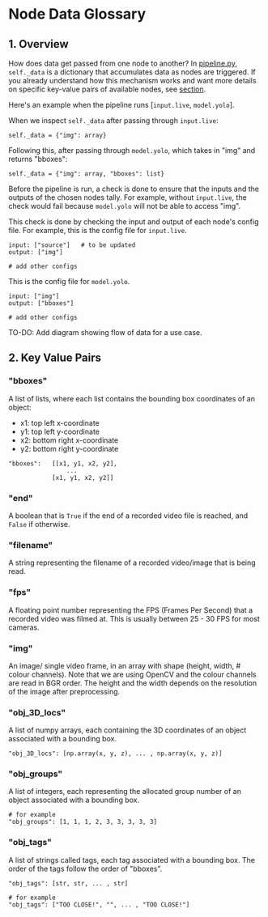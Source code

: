 # Node Data Glossary

## 1. Overview

How does data get passed from one node to another? In [pipeline.py](peekingduck/pipeline/pipeline.py), `self._data` is a dictionary that accumulates data as nodes are triggered. If you already understand how this mechanism works and want more details on specific key-value pairs of available nodes, see [section](#2-key-value-pairs).

Here's an example when the pipeline runs [`input.live`, `model.yolo`]. 

When we inspect `self._data` after passing through `input.live`:
```
self._data = {"img": array}
```
Following this, after passing through `model.yolo`, which takes in "img" and returns "bboxes":
```
self._data = {"img": array, "bboxes": list}
```

Before the pipeline is run, a check is done to ensure that the inputs and the outputs of the chosen nodes tally. For example, without `input.live`, the check would fail because `model.yolo` will not be able to access "img". 

This check is done by checking the input and output of each node's config file. For example, this is the config file for `input.live`.

```
input: ["source"]   # to be updated
output: ["img"]

# add other configs
```

This is the config file for `model.yolo`.

```
input: ["img"]
output: ["bboxes"]

# add other configs
```

TO-DO: Add diagram showing flow of data for a use case.

## 2. Key Value Pairs


### "bboxes"
A list of lists, where each list contains the bounding box coordinates of an object:
- x1: top left x-coordinate
- y1: top left y-coordinate
- x2: bottom right x-coordinate
- y2: bottom right y-coordinate
```
"bboxes":   [[x1, y1, x2, y2],
                ...
            [x1, y1, x2, y2]]
```

### "end"
A boolean that is `True` if the end of a recorded video file is reached, and `False` if otherwise. 


### "filename"
A string representing the filename of a recorded video/image that is being read.


### "fps"
A floating point number representing the FPS (Frames Per Second) that a recorded video was filmed at. This is usually between 25 - 30 FPS for most cameras.


### "img"
An image/ single video frame, in an array with shape (height, width, # colour channels). Note that we are using OpenCV and the colour channels are read in BGR order. The height and the width depends on the resolution of the image after preprocessing.



### "obj_3D_locs"

A list of numpy arrays, each containing the 3D coordinates of an object associated with a bounding box.
```
"obj_3D_locs": [np.array(x, y, z), ... , np.array(x, y, z)]
```

### "obj_groups"

A list of integers, each representing the allocated group number of an object associated with a bounding box.
```
# for example
"obj_groups": [1, 1, 1, 2, 3, 3, 3, 3, 3]
```

### "obj_tags"

A list of strings called tags, each tag associated with a bounding box. The order of the tags follow the order of "bboxes".
```
"obj_tags": [str, str, ... , str]

# for example
"obj_tags": ["TOO CLOSE!", "", ... , "TOO CLOSE!"]
```



